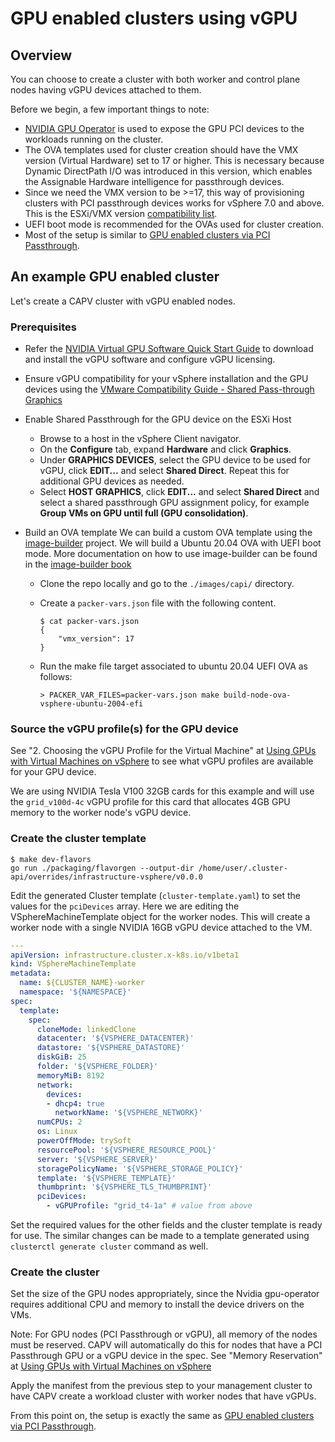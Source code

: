 # GPU enabled clusters using vGPU

## Overview

You can choose to create a cluster with both worker and control plane nodes having vGPU devices attached to them.

Before we begin, a few important things to note:

- [NVIDIA GPU Operator](https://github.com/NVIDIA/gpu-operator) is used to expose the GPU PCI devices to the workloads running on the cluster.
- The OVA templates used for cluster creation should have the VMX version (Virtual Hardware) set to 17 or higher. This is necessary because Dynamic DirectPath I/O was introduced in this version, which enables the Assignable Hardware intelligence for passthrough devices.
- Since we need the VMX version to be >=17, this way of provisioning clusters with PCI passthrough devices works for vSphere 7.0 and above. This is the ESXi/VMX version [compatibility list](https://kb.vmware.com/s/article/2007240).
- UEFI boot mode is recommended for the OVAs used for cluster creation.
- Most of the setup is similar to [GPU enabled clusters via PCI Passthrough](https://github.com/kubernetes-sigs/cluster-api-provider-vsphere/blob/main/docs/gpu-pci.md#create-the-cluster).

## An example GPU enabled cluster

Let's create a CAPV cluster with vGPU enabled nodes.

### Prerequisites

- Refer the [NVIDIA Virtual GPU Software Quick Start Guide](https://docs.nvidia.com/grid/latest/grid-software-quick-start-guide/index.html) to download and install the vGPU software and configure vGPU licensing.

- Ensure vGPU compatibility for your vSphere installation and the GPU devices using the [VMware Compatibility Guide - Shared Pass-through Graphics](https://www.vmware.com/resources/compatibility/search.php?deviceCategory=vgpu)

- Enable Shared Passthrough for the GPU device on the ESXi Host
  - Browse to a host in the vSphere Client navigator.
  - On the **Configure** tab, expand **Hardware** and click **Graphics**.
  - Under **GRAPHICS DEVICES**, select the GPU device to be used for vGPU, click **EDIT...** and select **Shared Direct**. Repeat this for additional GPU devices as needed.
  - Select **HOST GRAPHICS**, click **EDIT...** and select **Shared Direct** and select a shared passthrough GPU assignment policy, for example **Group VMs on GPU until full (GPU consolidation)**.

- Build an OVA template
  We can build a custom OVA template using the [image-builder](https://github.com/kubernetes-sigs/image-builder) project. We will build a Ubuntu 20.04 OVA with UEFI boot mode. More documentation on how to use image-builder can be found in the [image-builder book](https://image-builder.sigs.k8s.io/capi/providers/vsphere.html)
  - Clone the repo locally and go to the `./images/capi/` directory.
  - Create a `packer-vars.json` file with the following content.

    ```shell
    $ cat packer-vars.json
    {
        "vmx_version": 17
    }
    ```

  - Run the make file target associated to ubuntu 20.04 UEFI OVA as follows:

    ```shell
    > PACKER_VAR_FILES=packer-vars.json make build-node-ova-vsphere-ubuntu-2004-efi
    ```

### Source the vGPU profile(s) for the GPU device

See "2. Choosing the vGPU Profile for the Virtual Machine" at [Using GPUs with Virtual Machines on vSphere](https://blogs.vmware.com/apps/2018/09/using-gpus-with-virtual-machines-on-vsphere-part-3-installing-the-nvidia-grid-technology.html) to see what vGPU profiles are available for your GPU device.

We are using NVIDIA Tesla V100 32GB cards for this example and will use the `grid_v100d-4c` vGPU profile for this card that allocates 4GB GPU memory to the worker node's vGPU device. 

### Create the cluster template

```shell
$ make dev-flavors
go run ./packaging/flavorgen --output-dir /home/user/.cluster-api/overrides/infrastructure-vsphere/v0.0.0
```

Edit the generated Cluster template (`cluster-template.yaml`) to set the values for the `pciDevices` array. Here we are editing the VSphereMachineTemplate object for the worker nodes. This will create a worker node with a single NVIDIA 16GB vGPU device attached to the VM.

```yaml
---
apiVersion: infrastructure.cluster.x-k8s.io/v1beta1
kind: VSphereMachineTemplate
metadata:
  name: ${CLUSTER_NAME}-worker
  namespace: '${NAMESPACE}'
spec:
  template:
    spec:
      cloneMode: linkedClone
      datacenter: '${VSPHERE_DATACENTER}'
      datastore: '${VSPHERE_DATASTORE}'
      diskGiB: 25
      folder: '${VSPHERE_FOLDER}'
      memoryMiB: 8192
      network:
        devices:
        - dhcp4: true
          networkName: '${VSPHERE_NETWORK}'
      numCPUs: 2
      os: Linux
      powerOffMode: trySoft
      resourcePool: '${VSPHERE_RESOURCE_POOL}'
      server: '${VSPHERE_SERVER}'
      storagePolicyName: '${VSPHERE_STORAGE_POLICY}'
      template: '${VSPHERE_TEMPLATE}'
      thumbprint: '${VSPHERE_TLS_THUMBPRINT}'
      pciDevices:
        - vGPUProfile: "grid_t4-1a" # value from above
```

Set the required values for the other fields and the cluster template is ready for use.
The similar changes can be made to a template generated using `clusterctl generate cluster` command as well.

### Create the cluster

Set the size of the GPU nodes appropriately, since the Nvidia gpu-operator requires additional CPU and memory to install the device drivers on the VMs.

Note: For GPU nodes (PCI Passthrough or vGPU), all memory of the nodes must be reserved. CAPV will automatically do this for nodes that have a PCI Passthrough GPU or a vGPU device in the spec. See "Memory Reservation" at [Using GPUs with Virtual Machines on vSphere](https://blogs.vmware.com/apps/2018/09/using-gpus-with-virtual-machines-on-vsphere-part-2-vmdirectpath-i-o.html)

Apply the manifest from the previous step to your management cluster to have CAPV create a workload cluster with worker nodes that have vGPUs.

From this point on, the setup is exactly the same as [GPU enabled clusters via PCI Passthrough](./gpu-pci.md#create-the-cluster). 
